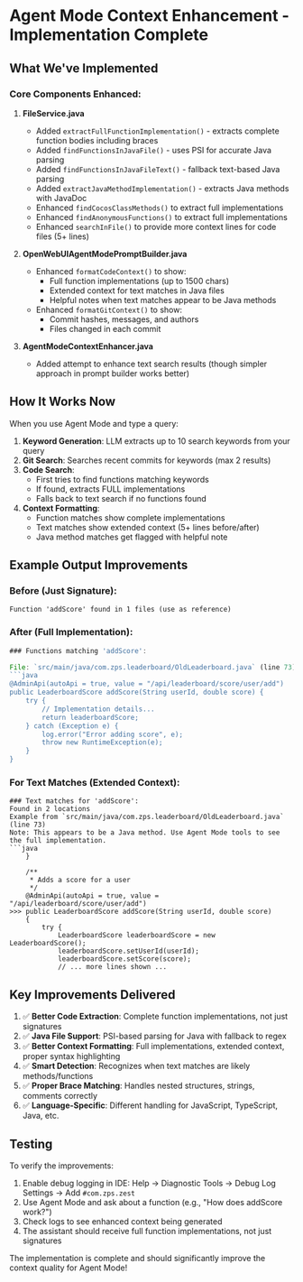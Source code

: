 # Agent Mode Context Enhancement - Implementation Complete

## What We've Implemented

### Core Components Enhanced:

1. **FileService.java**
   - Added `extractFullFunctionImplementation()` - extracts complete function bodies including braces
   - Added `findFunctionsInJavaFile()` - uses PSI for accurate Java parsing
   - Added `findFunctionsInJavaFileText()` - fallback text-based Java parsing
   - Added `extractJavaMethodImplementation()` - extracts Java methods with JavaDoc
   - Enhanced `findCocosClassMethods()` to extract full implementations
   - Enhanced `findAnonymousFunctions()` to extract full implementations
   - Enhanced `searchInFile()` to provide more context lines for code files (5+ lines)

2. **OpenWebUIAgentModePromptBuilder.java**
   - Enhanced `formatCodeContext()` to show:
     - Full function implementations (up to 1500 chars)
     - Extended context for text matches in Java files
     - Helpful notes when text matches appear to be Java methods
   - Enhanced `formatGitContext()` to show:
     - Commit hashes, messages, and authors
     - Files changed in each commit

3. **AgentModeContextEnhancer.java**
   - Added attempt to enhance text search results (though simpler approach in prompt builder works better)

## How It Works Now

When you use Agent Mode and type a query:

1. **Keyword Generation**: LLM extracts up to 10 search keywords from your query
2. **Git Search**: Searches recent commits for keywords (max 2 results)
3. **Code Search**: 
   - First tries to find functions matching keywords
   - If found, extracts FULL implementations
   - Falls back to text search if no functions found
4. **Context Formatting**:
   - Function matches show complete implementations
   - Text matches show extended context (5+ lines before/after)
   - Java method matches get flagged with helpful note

## Example Output Improvements

### Before (Just Signature):
```
Function 'addScore' found in 1 files (use as reference)
```

### After (Full Implementation):
```javascript
### Functions matching 'addScore':

File: `src/main/java/com.zps.leaderboard/OldLeaderboard.java` (line 73)
```java
@AdminApi(autoApi = true, value = "/api/leaderboard/score/user/add")
public LeaderboardScore addScore(String userId, double score) {
    try {
        // Implementation details...
        return leaderboardScore;
    } catch (Exception e) {
        log.error("Error adding score", e);
        throw new RuntimeException(e);
    }
}
```

### For Text Matches (Extended Context):
```
### Text matches for 'addScore':
Found in 2 locations
Example from `src/main/java/com.zps.leaderboard/OldLeaderboard.java` (line 73)
Note: This appears to be a Java method. Use Agent Mode tools to see the full implementation.
```java
    }
    
    /**
     * Adds a score for a user
     */
    @AdminApi(autoApi = true, value = "/api/leaderboard/score/user/add")
>>> public LeaderboardScore addScore(String userId, double score)
    {
        try {
            LeaderboardScore leaderboardScore = new LeaderboardScore();
            leaderboardScore.setUserId(userId);
            leaderboardScore.setScore(score);
            // ... more lines shown ...
```

## Key Improvements Delivered

1. ✅ **Better Code Extraction**: Complete function implementations, not just signatures
2. ✅ **Java File Support**: PSI-based parsing for Java with fallback to regex
3. ✅ **Better Context Formatting**: Full implementations, extended context, proper syntax highlighting
4. ✅ **Smart Detection**: Recognizes when text matches are likely methods/functions
5. ✅ **Proper Brace Matching**: Handles nested structures, strings, comments correctly
6. ✅ **Language-Specific**: Different handling for JavaScript, TypeScript, Java, etc.

## Testing

To verify the improvements:

1. Enable debug logging in IDE: Help → Diagnostic Tools → Debug Log Settings → Add `#com.zps.zest`
2. Use Agent Mode and ask about a function (e.g., "How does addScore work?")
3. Check logs to see enhanced context being generated
4. The assistant should receive full function implementations, not just signatures

The implementation is complete and should significantly improve the context quality for Agent Mode!
